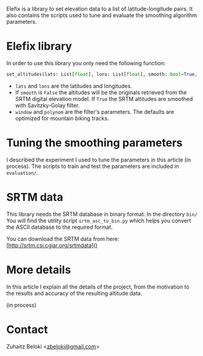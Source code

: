 Elefix is a library to set elevation data to a list of latitude-longitude pairs. It also contains the scripts used to tune and evaluate the smoothing algorithm parameters. 


# Elefix library

In order to use this library you only need the following function:

```python
set_altitudes(lats: List[float], lons: List[float], smooth: bool=True, window: int=151, polynom: int=2) -> List[float]
```

- `lats` and `lons` are the latitudes and longitudes.
- If `smooth` is `False` the altitudes will be the originals retrieved from the SRTM digital elevation model. If `True` the SRTM altitudes are smoothed with Savitzky-Golay filter.
- `window` and `polynom` are the filter's parameters. The defaults are optimized for mountain biking tracks.


# Tuning the smoothing parameters

I described the experiment I used to tune the parameters in this article (in process). The scripts to train and test the parameters are included in `evaluation/`.


# SRTM data

This library needs the SRTM database in binary format. In the directory `bin/` You will find the utility script `srtm_asc_to_bin.py` which helps you convert the ASCII database to the required format.

You can download the SRTM data from here: [http://srtm.csi.cgiar.org/srtmdata]()


# More details

In this article I explain all the details of the project, from the motivation to the results and accuracy of the resulting altitude data.

(in process)


# Contact

Zuhaitz Beloki \<zbeloki@gmail.com\>
